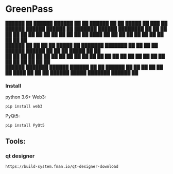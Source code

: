 # GreenPass

██████  ██       ██████   ██████ ██   ██  ██████ ██   ██  █████  ██ ███    ██     ██████  ██████   ██████       ██ ███████  ██████ ████████ 
██   ██ ██      ██    ██ ██      ██  ██  ██      ██   ██ ██   ██ ██ ████   ██     ██   ██ ██   ██ ██    ██      ██ ██      ██         ██    
██████  ██      ██    ██ ██      █████   ██      ███████ ███████ ██ ██ ██  ██     ██████  ██████  ██    ██      ██ █████   ██         ██    
██   ██ ██      ██    ██ ██      ██  ██  ██      ██   ██ ██   ██ ██ ██  ██ ██     ██      ██   ██ ██    ██ ██   ██ ██      ██         ██    
██████  ███████  ██████   ██████ ██   ██  ██████ ██   ██ ██   ██ ██ ██   ████     ██      ██   ██  ██████   █████  ███████  ██████    ██    
                                                                                                                                            
                                                                                                                                            


### Install
python 3.6+
Web3:
```
pip install web3
```
PyQt5:
```
pip install PyQt5
```
## Tools:
### qt designer
```
https://build-system.fman.io/qt-designer-download
```